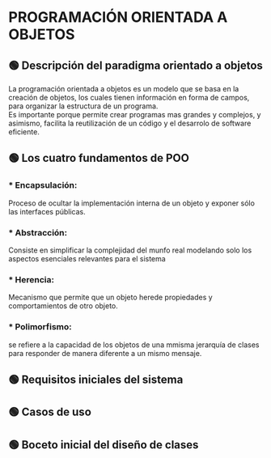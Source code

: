 # PROGRAMACIÓN ORIENTADA A OBJETOS

## 🟢 Descripción del paradigma orientado a objetos
La programación orientada a objetos es un modelo que se basa en la creación de objetos, los cuales tienen información en forma de campos, para organizar la estructura de un programa.  
Es importante porque permite crear programas mas grandes y complejos, y asimismo, facilita la reutilización de un código y el desarrolo de software eficiente. 

## 🟢 Los cuatro fundamentos de POO
### * Encapsulación:
Proceso de ocultar la implementación interna de un objeto y exponer sólo las interfaces públicas.

### * Abstracción:
Consiste en simplificar la complejidad del munfo real modelando solo los aspectos esenciales relevantes para el sistema

### * Herencia:
Mecanismo que permite que un objeto herede propiedades y comportamientos de otro objeto.

### * Polimorfismo:
se refiere a la capacidad de los objetos de una mmisma jerarquía de clases para responder de manera diferente a un mismo mensaje.

## 🟢 Requisitos iniciales del sistema


## 🟢 Casos de uso


## 🟢 Boceto inicial del diseño de clases
